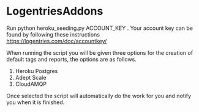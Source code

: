 LogentriesAddons
=======================

Run python heroku_seeding.py ACCOUNT_KEY . 
Your account key can be found by following these instructions https://logentries.com/doc/accountkey/

When running the script you will be given three options for the creation of default tags and reports, the options are as follows.

1) Heroku Postgres
2) Adept Scale
3) CloudAMQP

Once selected the script will automatically do the work for you and notify you when it is finished.

